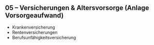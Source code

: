 ## 05 – Versicherungen & Altersvorsorge (Anlage Vorsorgeaufwand)
- Krankenversicherung  
- Rentenversicherungen
- Berufsunfähigkeitsversicherung